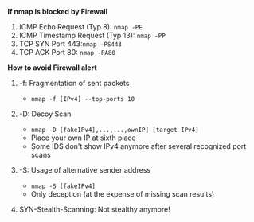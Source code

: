 
**If nmap is blocked by Firewall**
1. ICMP Echo Request (Typ 8): `nmap -PE`
2. ICMP Timestamp Request (Typ 13): `nmap -PP`
3. TCP SYN Port 443:`nmap -PS443`
4. TCP ACK Port 80: `nmap -PA80`

**How to avoid Firewall alert**
1. -f: Fragmentation of sent packets 
   - `nmap -f [IPv4] --top-ports 10`
2. -D: Decoy Scan
   - `nmap -D [fakeIPv4],...,...,ownIP] [target IPv4]`
   - Place your own IP at sixth place
   - Some IDS don't show IPv4 anymore after several recognized port scans 

3. -S: Usage of alternative sender address
   - `nmap -S [fakeIPv4]`
   - Only deception (at the expense of missing scan results)

4. SYN-Stealth-Scanning: Not stealthy anymore!
